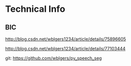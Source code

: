 # Technical Info

## BIC

http://blog.csdn.net/wblgers1234/article/details/75896605

http://blog.csdn.net/wblgers1234/article/details/77103444

git: https://github.com/wblgers/py_speech_seg
